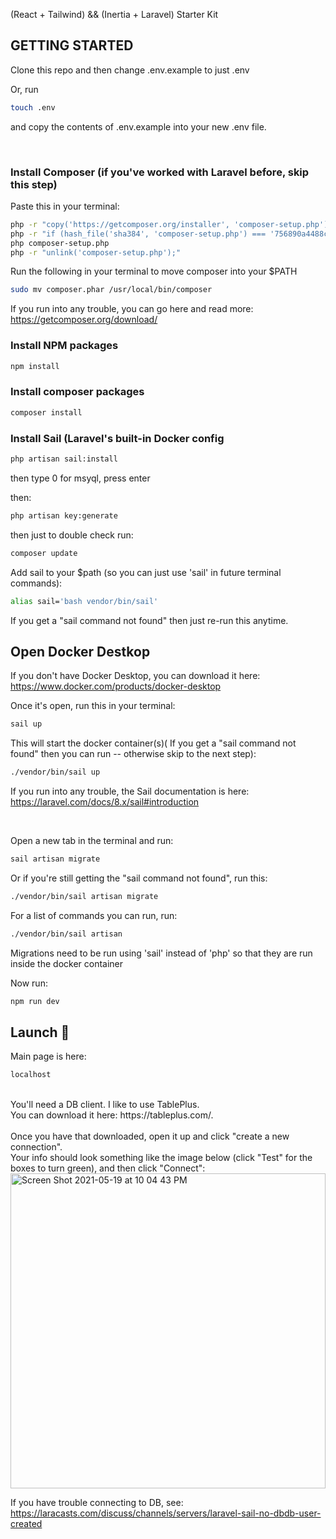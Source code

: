 (React + Tailwind) && (Inertia + Laravel) Starter Kit

## GETTING STARTED

Clone this repo and then change .env.example to just .env

Or, run

```bash
touch .env
```

and copy the contents of .env.example into your new .env file.

<br>

### Install Composer (if you've worked with Laravel before, skip this step)
Paste this in your terminal:
```bash
php -r "copy('https://getcomposer.org/installer', 'composer-setup.php');" <br>
php -r "if (hash_file('sha384', 'composer-setup.php') === '756890a4488ce9024fc62c56153228907f1545c228516cbf63f885e036d37e9a59d27d63f46af1d4d07ee0f76181c7d3') {     echo 'Installer verified'; } else { echo 'Installer corrupt'; unlink('composer-setup.php'); } echo PHP_EOL;"
php composer-setup.php
php -r "unlink('composer-setup.php');"
```
Run the following in your terminal to move composer into your $PATH
```bash
sudo mv composer.phar /usr/local/bin/composer
```
If you run into any trouble, you can go here and read more: https://getcomposer.org/download/

### Install NPM packages

```bash
npm install
```

### Install composer packages

```bash
composer install
```

### Install Sail (Laravel's built-in Docker config
```bash
php artisan sail:install
```
then type 0 for msyql, press enter <br>

then:
```bash
php artisan key:generate
```

then just to double check run:
```bash
composer update
```

Add sail to your $path (so you can just use 'sail' in future terminal commands):
```bash
alias sail='bash vendor/bin/sail'
```
If you get a "sail command not found" then just re-run this anytime.

## Open Docker Destkop

If you don't have Docker Desktop, you can download it here: https://www.docker.com/products/docker-desktop

Once it's open, run this in your terminal:
```bash
sail up
```
This will start the docker container(s)( If you get a "sail command not found" then you can run -- otherwise skip to the next step): 
```bash
./vendor/bin/sail up
``` 

If you run into any trouble, the Sail documentation is here: https://laravel.com/docs/8.x/sail#introduction

<br>

Open a new tab in the terminal and run:

```bash
sail artisan migrate
```

Or if you're still getting the "sail command not found", run this:

```bash
./vendor/bin/sail artisan migrate
```

For a list of commands you can run, run:
```bash
./vendor/bin/sail artisan
```

Migrations need to be run using 'sail' instead of 'php' so that they are run inside the docker container

Now run:

```bash
npm run dev
```
## Launch 🚀
Main page is here:
```bash
localhost
```

<br>
You'll need a DB client. I like to use TablePlus. <br>
You can download it here: https://tableplus.com/. <br>
<br>
Once you have that downloaded, open it up and click "create a new connection". <br>
Your info should look something like the image below (click "Test" for the boxes to turn green), and then click "Connect":

<img width="504" alt="Screen Shot 2021-05-19 at 10 04 43 PM" src="https://user-images.githubusercontent.com/52245667/118920263-b2bd8900-b8fb-11eb-9db1-8763a66f0d8f.png">

If you have trouble connecting to DB, see: https://laracasts.com/discuss/channels/servers/laravel-sail-no-dbdb-user-created
